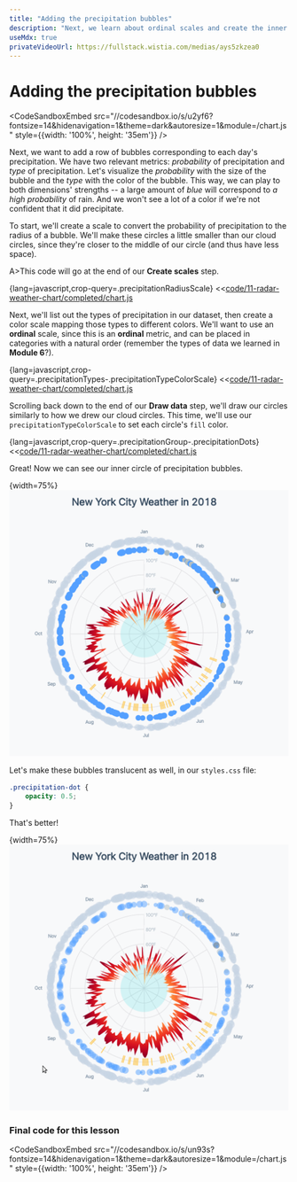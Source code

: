 ```yaml
---
title: "Adding the precipitation bubbles"
description: "Next, we learn about ordinal scales and create the inner ring of circles to show the precipitation probability and type for each day."
useMdx: true
privateVideoUrl: https://fullstack.wistia.com/medias/ays5zkzea0
---
```


# Adding the precipitation bubbles

<CodeSandboxEmbed
  src="//codesandbox.io/s/u2yf6?fontsize=14&hidenavigation=1&theme=dark&autoresize=1&module=/chart.js"
  style={{width: '100%', height: '35em'}}
/>

Next, we want to add a row of bubbles corresponding to each day's precipitation. We have two relevant metrics: _probability_ of precipitation and _type_ of precipitation. Let's visualize the _probability_ with the size of the bubble and the _type_ with the color of the bubble. This way, we can play to both dimensions' strengths -- a large amount of _blue_ will correspond to _a high probability_ of rain. And we won't see a lot of a color if we're not confident that it did precipitate.

To start, we'll create a scale to convert the probability of precipitation to the radius of a bubble. We'll make these circles a little smaller than our cloud circles, since they're closer to the middle of our circle (and thus have less space).

A>This code will go at the end of our **Create scales** step.

{lang=javascript,crop-query=.precipitationRadiusScale}
<<[code/11-radar-weather-chart/completed/chart.js](./protected/code/11-radar-weather-chart/completed/chart.js)

Next, we'll list out the types of precipitation in our dataset, then create a color scale mapping those types to different colors. We'll want to use an **ordinal** scale, since this is an **ordinal** metric, and can be placed in categories with a natural order (remember the types of data we learned in **Module 6**?).

{lang=javascript,crop-query=.precipitationTypes-.precipitationTypeColorScale}
<<[code/11-radar-weather-chart/completed/chart.js](./protected/code/11-radar-weather-chart/completed/chart.js)

Scrolling back down to the end of our **Draw data** step, we'll draw our circles similarly to how we drew our cloud circles. This time, we'll use our `precipitationTypeColorScale` to set each circle's `fill` color.

{lang=javascript,crop-query=.precipitationGroup-.precipitationDots}
<<[code/11-radar-weather-chart/completed/chart.js](./protected/code/11-radar-weather-chart/completed/chart.js)

Great! Now we can see our inner circle of precipitation bubbles.

{width=75%}
![Chart with precipitation bubbles](./public/images/11-radar-weather-chart/precip.png)

Let's make these bubbles translucent as well, in our `styles.css` file:

```css
.precipitation-dot {
    opacity: 0.5;
}
```

That's better!

{width=75%}
![Chart with precipitation bubbles, translucent](./public/images/11-radar-weather-chart/precip-done.png)

### Final code for this lesson

<CodeSandboxEmbed
  src="//codesandbox.io/s/un93s?fontsize=14&hidenavigation=1&theme=dark&autoresize=1&module=/chart.js"
  style={{width: '100%', height: '35em'}}
/>